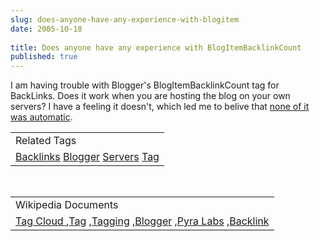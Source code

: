 ```yaml
---
slug: does-anyone-have-any-experience-with-blogitem
date: 2005-10-18
 
title: Does anyone have any experience with BlogItemBacklinkCount
published: true
---
```

I am having trouble with Blogger's BlogItemBacklinkCount tag for BackLinks.  Does it work when you are hosting the blog on your own servers?  I have a feeling it doesn't, which led me to belive that <a href="http://www.kinlan.co.uk/2005/10/why-i-dont-like-blogger-backlinks.html" title="I don't like Backlinks">none of it was automatic</a>.<p /><table class="TechnoratiHead TagHeader">
<tr><td>Related Tags</td></tr>
<tr class="Technorati"><td>
<a href="https://paul.kinlan.me/tags/Backlinks" class="Tag" rel="tag">Backlinks</a> <a href="https://paul.kinlan.me/tags/Blogger" class="Tag" rel="tag">Blogger</a> <a href="https://paul.kinlan.me/tags/Servers" class="Tag" rel="tag">Servers</a> <a href="https://paul.kinlan.me/tags/Tag" class="Tag" rel="tag">Tag</a>
</td></tr>
</table><br /><table class="TechnoratiHead TagHeader">
<tr><td>Wikipedia Documents</td></tr>
<tr class="Technorati"><td>
<a href="http://en.wikipedia.org/wiki/Tag_cloud">Tag Cloud </a> ,<a href="http://en.wikipedia.org/wiki/Tag">Tag</a> ,<a href="http://en.wikipedia.org/wiki/Tagging">Tagging</a> ,<a href="http://en.wikipedia.org/wiki/Blogger">Blogger</a> ,<a href="http://en.wikipedia.org/wiki/Pyra_Labs">Pyra Labs</a> ,<a href="http://en.wikipedia.org/wiki/Backlinks">Backlink</a>
</td></tr>
</table>

